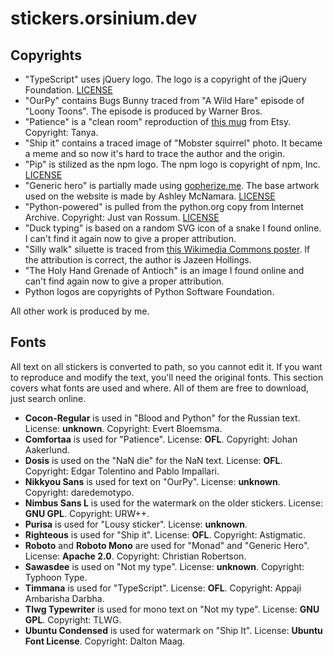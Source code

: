 # stickers.orsinium.dev

## Copyrights

* "TypeScript" uses jQuery logo. The logo is a copyright of the jQuery Foundation. [LICENSE](https://brand.jquery.org/logos/)
* "OurPy" contains Bugs Bunny traced from "A Wild Hare" episode of "Loony Toons". The episode is produced by Warner Bros.
* "Patience" is a "clean room" reproduction of [this mug](https://www.etsy.com/listing/1158579643/) from Etsy. Copyright: Tanya.
* "Ship it" contains a traced image of "Mobster squirrel" photo. It became a meme and so now it's hard to trace the author and the origin.
* "Pip" is stilized as the npm logo. The npm logo is copyright of npm, Inc. [LICENSE](https://docs.npmjs.com/policies/logos-and-usage)
* "Generic hero" is partially made using [gopherize.me](https://gopherize.me/). The base artwork used on the website is made by Ashley McNamara. [LICENSE](https://github.com/matryer/gopherize.me/blob/master/LICENSE)
* "Python-powered" is pulled from the python.org copy from Internet Archive. Copyright: Just van Rossum. [LICENSE](https://web.archive.org/web/20000815233608/http://starship.python.net/~just/pythonpowered/)
* "Duck typing" is based on a random SVG icon of a snake I found online. I can't find it again now to give a proper attribution.
* "Silly walk" siluette is traced from [this Wikimedia Commons poster](https://commons.wikimedia.org/wiki/File:Silly_Walk_Gait.png). If the attribution is correct, the author is Jazeen Hollings.
* "The Holy Hand Grenade of Antioch" is an image I found online and can't find again now to give a proper attribution.
* Python logos are copyrights of Python Software Foundation.

All other work is produced by me.

## Fonts

All text on all stickers is converted to path, so you cannot edit it. If you want to reproduce and modify the text, you'll need the original fonts. This section covers what fonts are used and where. All of them are free to download, just search online.

* **Cocon-Regular** is used in "Blood and Python" for the Russian text. License: **unknown**. Copyright: Evert Bloemsma.
* **Comfortaa** is used for "Patience". License: **OFL**. Copyright: Johan Aakerlund.
* **Dosis** is used on the "NaN die" for the NaN text. License: **OFL**. Copyright: Edgar Tolentino and Pablo Impallari.
* **Nikkyou Sans** is used for text on "OurPy". License: **unknown**. Copyright: daredemotypo.
* **Nimbus Sans L** is used for the watermark on the older stickers. License: **GNU GPL**. Copyright: URW++.
* **Purisa** is used for "Lousy sticker". License: **unknown**.
* **Righteous** is used for "Ship it". License: **OFL**. Copyright: Astigmatic.
* **Roboto** and **Roboto Mono** are used for "Monad" and "Generic Hero". License: **Apache 2.0**. Copyright: Christian Robertson.
* **Sawasdee** is used on "Not my type". License: **unknown**. Copyright: Typhoon Type.
* **Timmana** is used for "TypeScript". License: **OFL**. Copyright: Appaji Ambarisha Darbha.
* **Tlwg Typewriter** is used for mono text on "Not my type". License: **GNU GPL**. Copyright: TLWG.
* **Ubuntu Condensed** is used for watermark on "Ship It". License: **Ubuntu Font License**. Copyright: Dalton Maag.
